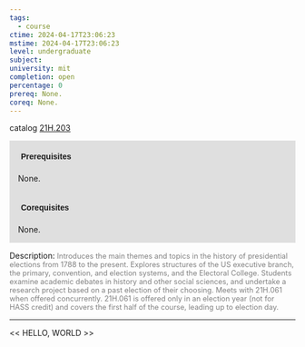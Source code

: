 ```yaml
---
tags:
  - course
ctime: 2024-04-17T23:06:23
mstime: 2024-04-17T23:06:23
level: undergraduate
subject: 
university: mit
completion: open
percentage: 0
prereq: None.
coreq: None.
---
```


catalog [21H.203](http://student.mit.edu/catalog/m21Ha.html#21H.203)

<span style="display: block; padding: 15px; background-color: rgb(100, 100, 100, 0.2);"><font id="m_prereq2337_0" style="display: block; font-family: Arial, sans-serif; font-weight: bold; padding: 5px">Prerequisites</font><br><span id="prereq2337_0">None.</span></span>
<span style="display: block; padding: 15px; background-color: rgb(100, 100, 100, 0.2);"><font id="m_coreq2337_0" style="display: block; font-family: Arial, sans-serif; font-weight: bold; padding: 5px">Corequisites</font><br><span id="coreq2337_0">None.</span></span>

<font style="">Description:</font>
<font style="color: grey; font-size: 0.8rem;">Introduces the main themes and topics in the history of presidential elections from 1788 to the present. Explores structures of the US executive branch, the primary, convention, and election systems, and the Electoral College. Students examine academic debates in history and other social sciences, and undertake a research project based on a past election of their choosing. Meets with 21H.061 when offered concurrently. 21H.061 is offered only in an election year (not for HASS credit) and covers the first half of the course, leading up to election day.</font>



---

<< HELLO, WORLD >>
